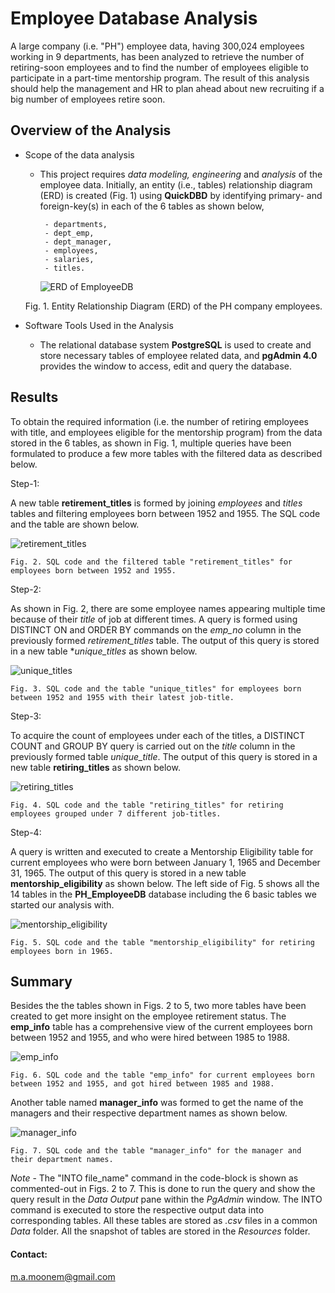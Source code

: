 # Employee Database Analysis

A large company (i.e. "PH") employee data, having 300,024 employees working in 9 departments, has been analyzed to retrieve the number of retiring-soon employees and to find the number of employees eligible to participate in a part-time mentorship program. The result of this analysis should help the management and HR to plan ahead about new recruiting if a big number of employees retire soon.

## Overview of the Analysis

  * Scope of the data analysis
  
    * This project requires *data modeling, engineering* and *analysis* of the employee data. Initially, an entity (i.e., tables) relationship diagram (ERD) is created (Fig. 1) using **QuickDBD** by identifying primary- and foreign-key(s) in each of the 6 tables as shown below,
    
           - departments,
           - dept_emp,
           - dept_manager,
           - employees,
           - salaries,
           - titles.
  
         ![ERD of EmployeeDB](/Resources/EmployeeDB.png)
    
    Fig. 1. Entity Relationship Diagram (ERD) of the PH company employees.
    
  * Software Tools Used in the Analysis
  
    *  The relational database system **PostgreSQL** is used to create and store necessary tables of employee related data, and **pgAdmin 4.0** provides the window to access, edit and query the database.

## Results

To obtain the required information (i.e. the number of retiring employees with title, and employees eligible for the mentorship program) from the data stored in the 6 tables, as shown in Fig. 1, multiple queries have been formulated to produce a few more tables with the filtered data as described below.

 Step-1:
  
  A new table **retirement_titles** is formed by joining *employees* and *titles* tables and filtering employees born between 1952 and 1955. The SQL code and the table are shown below.
  
  ![retirement_titles](/Resources/retirement_titles.png)
    
    Fig. 2. SQL code and the filtered table "retirement_titles" for employees born between 1952 and 1955.
    
  Step-2:
  
   As shown in Fig. 2, there are some employee names appearing multiple time because of their *title* of job at different times. A query is formed using DISTINCT ON and ORDER BY commands on the *emp_no* column in the previously formed *retirement_titles* table. The output of this query is stored in a new table **unique_titles* as shown below.
   
   ![unique_titles](/Resources/unique_titles.png)
    
    Fig. 3. SQL code and the table "unique_titles" for employees born between 1952 and 1955 with their latest job-title.
   
Step-3:
  
   To acquire the count of employees under each of the titles, a DISTINCT COUNT and GROUP BY query is carried out on the *title* column in the previously formed table *unique_title*. The output of this query is stored in a new table **retiring_titles** as shown below.
   
   ![retiring_titles](/Resources/retiring_titles.png)
    
    Fig. 4. SQL code and the table "retiring_titles" for retiring employees grouped under 7 different job-titles.
    
 Step-4:
  
   A query is written and executed to create a Mentorship Eligibility table for current employees who were born between January 1, 1965 and December 31, 1965. The output of this query is stored in a new table **mentorship_eligibility** as shown below. The left side of Fig. 5 shows all the 14 tables in the **PH_EmployeeDB** database including the 6 basic tables we started our analysis with.
   
   ![mentorship_eligibility](/Resources/mentorship_eligibility.png)
    
    Fig. 5. SQL code and the table "mentorship_eligibility" for retiring employees born in 1965.
    
 ## Summary
 
 Besides the the tables shown in Figs. 2 to 5, two more tables have been created to get more insight on the employee retirement status. The **emp_info** table has a comprehensive view of the current employees born between 1952 and 1955, and who were hired between 1985 to 1988.
 
  ![emp_info](/Resources/emp_info.png)
    
    Fig. 6. SQL code and the table "emp_info" for current employees born between 1952 and 1955, and got hired between 1985 and 1988.
    
 Another table named **manager_info** was formed to get the name of the managers and their respective department names as shown below.
 
  ![manager_info](/Resources/manager_info.png)
    
    Fig. 7. SQL code and the table "manager_info" for the manager and their department names.
    
 *Note* - The "INTO file_name" command in the code-block is shown as commented-out in Figs. 2 to 7. This is done to run the query and show the query result in the *Data Output* pane within the *PgAdmin* window. The INTO command is executed to store the respective output data into corresponding tables. All these tables are stored as *.csv* files in a common *Data* folder. All the snapshot of tables are stored in the *Resources* folder.
 
 
 
 #### Contact:
  m.a.moonem@gmail.com
   
